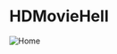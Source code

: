# HDMovieHell

![Home](https://user-images.githubusercontent.com/104249732/223573871-73b18ffb-c9eb-4498-9ab5-86c45264ed4e.png)
